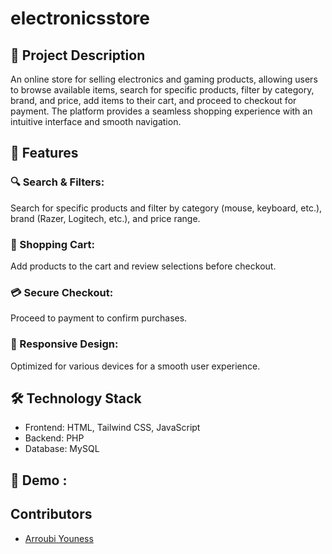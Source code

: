 # electronicsstore
## 📝 Project Description
An online store for selling electronics and gaming products, allowing users to browse available items, search for specific products, filter by category, brand, and price, add items to their cart, and proceed to checkout for payment. The platform provides a seamless shopping experience with an intuitive interface and smooth navigation.
## 🚀 Features
### 🔍 Search & Filters: 
Search for specific products and filter by category (mouse, keyboard, etc.), brand (Razer, Logitech, etc.), and price range.
### 🛒 Shopping Cart:
Add products to the cart and review selections before checkout.
### 💳 Secure Checkout:
Proceed to payment to confirm purchases.
### 📱 Responsive Design:
Optimized for various devices for a smooth user experience.
## 🛠️ Technology Stack
- Frontend: HTML, Tailwind CSS, JavaScript
- Backend: PHP
- Database: MySQL
## 🎥 Demo : 
## Contributors
- [Arroubi Youness](https://github.com/arroubi-youness)
